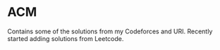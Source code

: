 # ACM

Contains some of the solutions from my Codeforces and URI. Recently started adding solutions from Leetcode. 
